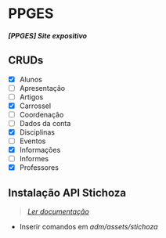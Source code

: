 # PPGES
##### [PPGES] Site expositivo

## CRUDs
- [x] Alunos
- [ ] Apresentação
- [ ] Artigos
- [x] Carrossel
- [ ] Coordenação
- [ ] Dados da conta
- [x] Disciplinas
- [ ] Eventos
- [x] Informações
- [ ] Informes
- [x] Professores

## Instalação API Stichoza
> *[Ler documentação](https://github.com/Stichoza/google-translate-php)*
 
- Inserir comandos em *adm/assets/stichoza*


